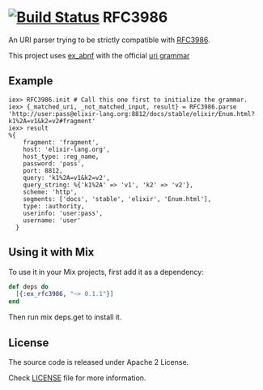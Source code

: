 [![Build Status](https://travis-ci.org/marcelog/ex_rfc396.svg)](https://travis-ci.org/marcelog/ex_rfc396)
RFC3986
=======

An URI parser trying to be strictly compatible with [RFC3986](https://tools.ietf.org/html/rfc3986).

This project uses [ex_abnf](https://github.com/marcelog/ex_abnf) with the official [uri grammar](https://github.com/marcelog/ex_rfc3986/blob/master/priv/RFC3986.abnf)

## Example

    iex> RFC3986.init # Call this one first to initialize the grammar.
    iex> {_matched_uri, _not_matched_input, result} = RFC3986.parse 'http://user:pass@elixir-lang.org:8812/docs/stable/elixir/Enum.html?k1%2A=v1&k2=v2#fragment'
    iex> result
    %{
        fragment: 'fragment',
        host: 'elixir-lang.org',
        host_type: :reg_name,
        password: 'pass',
        port: 8812,
        query: 'k1%2A=v1&k2=v2',
        query_string: %{'k1%2A' => 'v1', 'k2' => 'v2'},
        scheme: 'http',
        segments: ['docs', 'stable', 'elixir', 'Enum.html'],
        type: :authority,
        userinfo: 'user:pass',
        username: 'user'
      }


## Using it with Mix

To use it in your Mix projects, first add it as a dependency:

```elixir
def deps do
  [{:ex_rfc3986, "~> 0.1.1"}]
end
```
Then run mix deps.get to install it.

## License
The source code is released under Apache 2 License.

Check [LICENSE](https://github.com/marcelog/ex_abnf/blob/master/LICENSE) file for more information.
